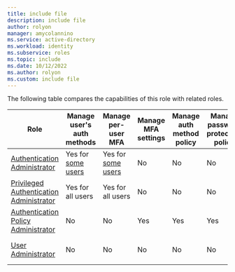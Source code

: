 ```yaml
---
title: include file
description: include file
author: rolyon
manager: amycolannino
ms.service: active-directory
ms.workload: identity
ms.subservice: roles
ms.topic: include
ms.date: 10/12/2022
ms.author: rolyon
ms.custom: include file
---
```


The following table compares the capabilities of this role with related roles.

| Role | Manage user's auth methods | Manage per-user MFA | Manage MFA settings | Manage auth method policy | Manage password protection policy | Update sensitive properties | Delete and restore users |
| ---- | ---- | ---- | ---- | ---- | ---- | ---- | --- |
| [Authentication Administrator](#authentication-administrator) | Yes for [some users](#who-can-perform-sensitive-actions) | Yes for [some users](#who-can-perform-sensitive-actions) | No | No | No | Yes for [some users](#who-can-perform-sensitive-actions) | Yes for [some users](#who-can-perform-sensitive-actions) |
| [Privileged Authentication Administrator](#privileged-authentication-administrator) | Yes for all users | Yes for all users | No | No | No | Yes for all users | Yes for all users |
| [Authentication Policy Administrator](#authentication-policy-administrator) | No | No | Yes | Yes | Yes | No | No |
| [User Administrator](#user-administrator) | No | No | No | No | No | Yes for [some users](#who-can-perform-sensitive-actions) | Yes for [some users](#who-can-perform-sensitive-actions) |
